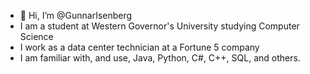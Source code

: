 - 👋 Hi, I’m @GunnarIsenberg
- I am a student at Western Governor's University studying Computer Science
- I work as a data center technician at a Fortune 5 company
- I am familiar with, and use, Java, Python, C#, C++, SQL, and others.
<!---
GunnarIsenberg/GunnarIsenberg is a ✨ special ✨ repository because its `README.md` (this file) appears on your GitHub profile.
You can click the Preview link to take a look at your changes.
--->
